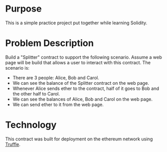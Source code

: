 Purpose
===

This is a simple practice project put together while learning Solidity.

Problem Description
===
Build a "Splitter" contract to support the following scenario.  Assume a web page will be build that
allows a user to interact with this contract.  The scenario is:  
* There are 3 people: Alice, Bob and Carol.
* We can see the balance of the Splitter contract on the web page.
* Whenever Alice sends ether to the contract, half of it goes to Bob and the other half to Carol.
* We can see the balances of Alice, Bob and Carol on the web page.
* We can send ether to it from the web page.

Technology
===
This contract was built for deployment on the ethereum network using [Truffle](http://truffleframework.com/).